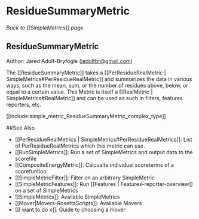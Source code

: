 # ResidueSummaryMetric
*Back to [[SimpleMetrics]] page.*
## ResidueSummaryMetric

Author: Jared Adolf-Bryfogle (jadolfbr@gmail.com)

The [[ResidueSummaryMetric]] takes a [[PerResidueRealMetric | SimpleMetrics#PerResidueRealMetric]] and summarizes the data in various ways, such as the mean, sum, or the number of residues above, below, or equal to a certain value. This Metric is itself a [[RealMetric | SimpleMetrics#RealMetric]] and can be used as such in filters, features reporters, etc.

[[include:simple_metric_ResidueSummaryMetric_complex_type]]

##See Also

* [[PerResidueRealMetrics | SimpleMetrics#PerResidueRealMetrics]]: List of PerResidueRealMetrics which this metric can use.
* [[RunSimpleMetrics]]: Run a set of SimpleMetrics and output data to the scorefile
* [[CompositeEnergyMetric]]: Calcualte individual scoreterms of a scorefuntion
* [[SimpleMetricFilter]]: Filter on an arbitrary SimpleMetric
* [[SimpleMetricFeatures]]: Run [[Features | Features-reporter-overview]] on a set of SimpleMetrics
* [[SimpleMetrics]]: Available SimpleMetrics
* [[Mover|Movers-RosettaScripts]]: Available Movers
* [[I want to do x]]: Guide to choosing a mover